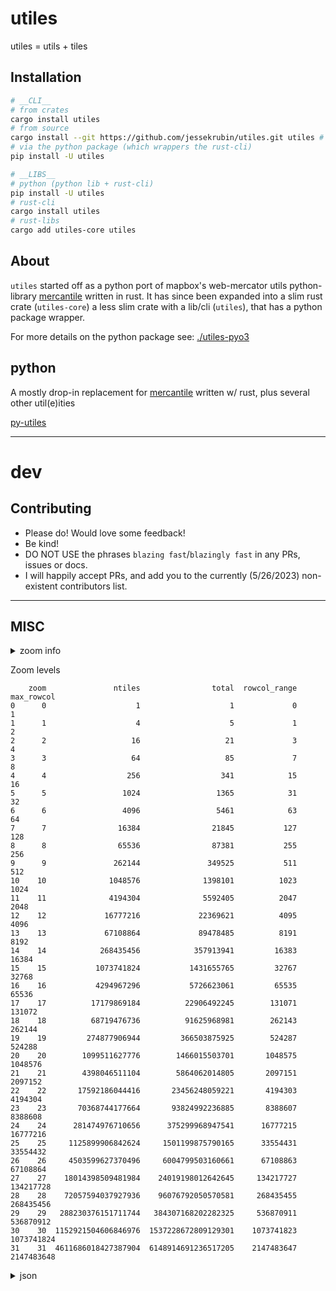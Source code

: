 # utiles

utiles = utils + tiles

## Installation

```bash
# __CLI__
# from crates
cargo install utiles 
# from source
cargo install --git https://github.com/jessekrubin/utiles.git utiles # and/or utiles-oxipng
# via the python package (which wrappers the rust-cli)
pip install -U utiles

# __LIBS__
# python (python lib + rust-cli)
pip install -U utiles
# rust-cli
cargo install utiles
# rust-libs
cargo add utiles-core utiles
```

## About

`utiles` started off as a python port of mapbox's web-mercator utils
python-library [mercantile](https://github.com/mapbox/mercantile) written
in rust. It has since been expanded into a slim rust crate (`utiles-core`)
a less slim crate with a lib/cli (`utiles`), that has a python package wrapper.

For more details on the python package see: [./utiles-pyo3](https://github.com/jessekrubin/utiles/tree/main/utiles-pyo3)

## python

A mostly drop-in replacement for [mercantile](https://github.com/mapbox/mercantile) written w/ rust, plus several other util(e)ities

[py-utiles](https://github.com/jessekrubin/utiles/tree/main/utiles-pyo3)

---

# dev

## Contributing

- Please do! Would love some feedback!
- Be kind!
- DO NOT USE the phrases `blazing fast`/`blazingly fast` in any PRs, issues or docs.
- I will happily accept PRs, and add you to the currently (5/26/2023) non-existent contributors list.

---

## MISC

<details>
<summary>zoom info</summary>

| zoom |                    ntiles |                     total |  rowcol_range |    max_rowcol |
| ---: | ------------------------: | ------------------------: | ------------: | ------------: |
|    0 |                         1 |                         1 |             0 |             1 |
|    1 |                         4 |                         5 |             1 |             2 |
|    2 |                        16 |                        21 |             3 |             4 |
|    3 |                        64 |                        85 |             7 |             8 |
|    4 |                       256 |                       341 |            15 |            16 |
|    5 |                     1_024 |                     1_365 |            31 |            32 |
|    6 |                     4_096 |                     5_461 |            63 |            64 |
|    7 |                    16_384 |                    21_845 |           127 |           128 |
|    8 |                    65_536 |                    87_381 |           255 |           256 |
|    9 |                   262_144 |                   349_525 |           511 |           512 |
|   10 |                 1_048_576 |                 1_398_101 |         1_023 |         1_024 |
|   11 |                 4_194_304 |                 5_592_405 |         2_047 |         2_048 |
|   12 |                16_777_216 |                22_369_621 |         4_095 |         4_096 |
|   13 |                67_108_864 |                89_478_485 |         8_191 |         8_192 |
|   14 |               268_435_456 |               357_913_941 |        16_383 |        16_384 |
|   15 |             1_073_741_824 |             1_431_655_765 |        32_767 |        32_768 |
|   16 |             4_294_967_296 |             5_726_623_061 |        65_535 |        65_536 |
|   17 |            17_179_869_184 |            22_906_492_245 |       131_071 |       131_072 |
|   18 |            68_719_476_736 |            91_625_968_981 |       262_143 |       262_144 |
|   19 |           274_877_906_944 |           366_503_875_925 |       524_287 |       524_288 |
|   20 |         1_099_511_627_776 |         1_466_015_503_701 |     1_048_575 |     1_048_576 |
|   21 |         4_398_046_511_104 |         5_864_062_014_805 |     2_097_151 |     2_097_152 |
|   22 |        17_592_186_044_416 |        23_456_248_059_221 |     4_194_303 |     4_194_304 |
|   23 |        70_368_744_177_664 |        93_824_992_236_885 |     8_388_607 |     8_388_608 |
|   24 |       281_474_976_710_656 |       375_299_968_947_541 |    16_777_215 |    16_777_216 |
|   25 |     1_125_899_906_842_624 |     1_501_199_875_790_165 |    33_554_431 |    33_554_432 |
|   26 |     4_503_599_627_370_496 |     6_004_799_503_160_661 |    67_108_863 |    67_108_864 |
|   27 |    18_014_398_509_481_984 |    24_019_198_012_642_645 |   134_217_727 |   134_217_728 |
|   28 |    72_057_594_037_927_936 |    96_076_792_050_570_581 |   268_435_455 |   268_435_456 |
|   29 |   288_230_376_151_711_744 |   384_307_168_202_282_325 |   536_870_911 |   536_870_912 |
|   30 | 1_152_921_504_606_846_976 | 1_537_228_672_809_129_301 | 1_073_741_823 | 1_073_741_824 |
|   31 | 4_611_686_018_427_387_904 | 6_148_914_691_236_517_205 | 2_147_483_647 | 2_147_483_648 |

</details>

Zoom levels

```
    zoom               ntiles                total  rowcol_range  max_rowcol
0      0                    1                    1             0           1
1      1                    4                    5             1           2
2      2                   16                   21             3           4
3      3                   64                   85             7           8
4      4                  256                  341            15          16
5      5                 1024                 1365            31          32
6      6                 4096                 5461            63          64
7      7                16384                21845           127         128
8      8                65536                87381           255         256
9      9               262144               349525           511         512
10    10              1048576              1398101          1023        1024
11    11              4194304              5592405          2047        2048
12    12             16777216             22369621          4095        4096
13    13             67108864             89478485          8191        8192
14    14            268435456            357913941         16383       16384
15    15           1073741824           1431655765         32767       32768
16    16           4294967296           5726623061         65535       65536
17    17          17179869184          22906492245        131071      131072
18    18          68719476736          91625968981        262143      262144
19    19         274877906944         366503875925        524287      524288
20    20        1099511627776        1466015503701       1048575     1048576
21    21        4398046511104        5864062014805       2097151     2097152
22    22       17592186044416       23456248059221       4194303     4194304
23    23       70368744177664       93824992236885       8388607     8388608
24    24      281474976710656      375299968947541      16777215    16777216
25    25     1125899906842624     1501199875790165      33554431    33554432
26    26     4503599627370496     6004799503160661      67108863    67108864
27    27    18014398509481984    24019198012642645     134217727   134217728
28    28    72057594037927936    96076792050570581     268435455   268435456
29    29   288230376151711744   384307168202282325     536870911   536870912
30    30  1152921504606846976  1537228672809129301    1073741823  1073741824
31    31  4611686018427387904  6148914691236517205    2147483647  2147483648
```

<details>
<summary>json</summary>

```json
[
  {
    "max_rowcol": 1,
    "ntiles": 1,
    "rowcol_range": 0,
    "total": 1,
    "zoom": 0
  },
  {
    "max_rowcol": 2,
    "ntiles": 4,
    "rowcol_range": 1,
    "total": 5,
    "zoom": 1
  },
  {
    "max_rowcol": 4,
    "ntiles": 16,
    "rowcol_range": 3,
    "total": 21,
    "zoom": 2
  },
  {
    "max_rowcol": 8,
    "ntiles": 64,
    "rowcol_range": 7,
    "total": 85,
    "zoom": 3
  },
  {
    "max_rowcol": 16,
    "ntiles": 256,
    "rowcol_range": 15,
    "total": 341,
    "zoom": 4
  },
  {
    "max_rowcol": 32,
    "ntiles": 1024,
    "rowcol_range": 31,
    "total": 1365,
    "zoom": 5
  },
  {
    "max_rowcol": 64,
    "ntiles": 4096,
    "rowcol_range": 63,
    "total": 5461,
    "zoom": 6
  },
  {
    "max_rowcol": 128,
    "ntiles": 16384,
    "rowcol_range": 127,
    "total": 21845,
    "zoom": 7
  },
  {
    "max_rowcol": 256,
    "ntiles": 65536,
    "rowcol_range": 255,
    "total": 87381,
    "zoom": 8
  },
  {
    "max_rowcol": 512,
    "ntiles": 262144,
    "rowcol_range": 511,
    "total": 349525,
    "zoom": 9
  },
  {
    "max_rowcol": 1024,
    "ntiles": 1048576,
    "rowcol_range": 1023,
    "total": 1398101,
    "zoom": 10
  },
  {
    "max_rowcol": 2048,
    "ntiles": 4194304,
    "rowcol_range": 2047,
    "total": 5592405,
    "zoom": 11
  },
  {
    "max_rowcol": 4096,
    "ntiles": 16777216,
    "rowcol_range": 4095,
    "total": 22369621,
    "zoom": 12
  },
  {
    "max_rowcol": 8192,
    "ntiles": 67108864,
    "rowcol_range": 8191,
    "total": 89478485,
    "zoom": 13
  },
  {
    "max_rowcol": 16384,
    "ntiles": 268435456,
    "rowcol_range": 16383,
    "total": 357913941,
    "zoom": 14
  },
  {
    "max_rowcol": 32768,
    "ntiles": 1073741824,
    "rowcol_range": 32767,
    "total": 1431655765,
    "zoom": 15
  },
  {
    "max_rowcol": 65536,
    "ntiles": 4294967296,
    "rowcol_range": 65535,
    "total": 5726623061,
    "zoom": 16
  },
  {
    "max_rowcol": 131072,
    "ntiles": 17179869184,
    "rowcol_range": 131071,
    "total": 22906492245,
    "zoom": 17
  },
  {
    "max_rowcol": 262144,
    "ntiles": 68719476736,
    "rowcol_range": 262143,
    "total": 91625968981,
    "zoom": 18
  },
  {
    "max_rowcol": 524288,
    "ntiles": 274877906944,
    "rowcol_range": 524287,
    "total": 366503875925,
    "zoom": 19
  },
  {
    "max_rowcol": 1048576,
    "ntiles": 1099511627776,
    "rowcol_range": 1048575,
    "total": 1466015503701,
    "zoom": 20
  },
  {
    "max_rowcol": 2097152,
    "ntiles": 4398046511104,
    "rowcol_range": 2097151,
    "total": 5864062014805,
    "zoom": 21
  },
  {
    "max_rowcol": 4194304,
    "ntiles": 17592186044416,
    "rowcol_range": 4194303,
    "total": 23456248059221,
    "zoom": 22
  },
  {
    "max_rowcol": 8388608,
    "ntiles": 70368744177664,
    "rowcol_range": 8388607,
    "total": 93824992236885,
    "zoom": 23
  },
  {
    "max_rowcol": 16777216,
    "ntiles": 281474976710656,
    "rowcol_range": 16777215,
    "total": 375299968947541,
    "zoom": 24
  },
  {
    "max_rowcol": 33554432,
    "ntiles": 1125899906842624,
    "rowcol_range": 33554431,
    "total": 1501199875790165,
    "zoom": 25
  },
  {
    "max_rowcol": 67108864,
    "ntiles": 4503599627370496,
    "rowcol_range": 67108863,
    "total": 6004799503160661,
    "zoom": 26
  },
  {
    "max_rowcol": 134217728,
    "ntiles": 18014398509481984,
    "rowcol_range": 134217727,
    "total": 24019198012642645,
    "zoom": 27
  },
  {
    "max_rowcol": 268435456,
    "ntiles": 72057594037927936,
    "rowcol_range": 268435455,
    "total": 96076792050570581,
    "zoom": 28
  },
  {
    "max_rowcol": 536870912,
    "ntiles": 288230376151711744,
    "rowcol_range": 536870911,
    "total": 384307168202282325,
    "zoom": 29
  },
  {
    "max_rowcol": 1073741824,
    "ntiles": 1152921504606846976,
    "rowcol_range": 1073741823,
    "total": 1537228672809129301,
    "zoom": 30
  },
  {
    "max_rowcol": 2147483648,
    "ntiles": 4611686018427387904,
    "rowcol_range": 2147483647,
    "total": 6148914691236517205,
    "zoom": 31
  }
]
```

</details>

